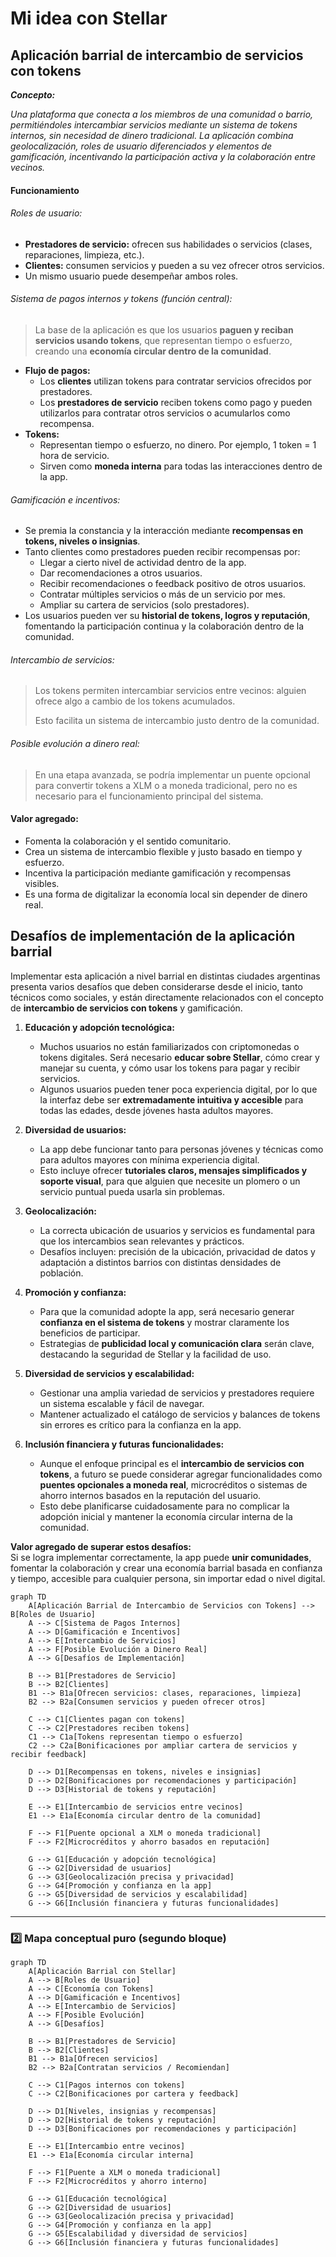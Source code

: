 # Mi idea con Stellar
## Aplicación barrial de intercambio de servicios con tokens 

***Concepto:***

*Una plataforma que conecta a los miembros de una comunidad o barrio, permitiéndoles intercambiar servicios mediante un sistema de tokens internos, sin necesidad de dinero tradicional. La aplicación combina geolocalización, roles de usuario diferenciados y elementos de gamificación, incentivando la participación activa y la colaboración entre vecinos.*

#### Funcionamiento

###### Roles de usuario:

- **Prestadores de servicio:** ofrecen sus habilidades o servicios (clases, reparaciones, limpieza, etc.).
- **Clientes:** consumen servicios y pueden a su vez ofrecer otros servicios.
- Un mismo usuario puede desempeñar ambos roles.

###### Sistema de pagos internos y tokens (función central):

> La base de la aplicación es que los usuarios **paguen y reciban servicios usando tokens**, que representan tiempo o esfuerzo, creando una **economía circular dentro de la comunidad**.

- **Flujo de pagos:**
  - Los **clientes** utilizan tokens para contratar servicios ofrecidos por prestadores.
  - Los **prestadores de servicio** reciben tokens como pago y pueden utilizarlos para contratar otros servicios o acumularlos como recompensa.
- **Tokens:**
  - Representan tiempo o esfuerzo, no dinero. Por ejemplo, 1 token = 1 hora de servicio.
  - Sirven como **moneda interna** para todas las interacciones dentro de la app.

###### Gamificación e incentivos:

- Se premia la constancia y la interacción mediante **recompensas en tokens, niveles o insignias**.
- Tanto clientes como prestadores pueden recibir recompensas por:
  - Llegar a cierto nivel de actividad dentro de la app.
  - Dar recomendaciones a otros usuarios.
  - Recibir recomendaciones o feedback positivo de otros usuarios.
  - Contratar múltiples servicios o más de un servicio por mes.
  - Ampliar su cartera de servicios (solo prestadores).
- Los usuarios pueden ver su **historial de tokens, logros y reputación**, fomentando la participación continua y la colaboración dentro de la comunidad.

###### Intercambio de servicios:

> Los tokens permiten intercambiar servicios entre vecinos: alguien ofrece algo a cambio de los tokens acumulados.
>
> Esto facilita un sistema de intercambio justo dentro de la comunidad.

###### Posible evolución a dinero real:

> En una etapa avanzada, se podría implementar un puente opcional para convertir tokens a XLM o a moneda tradicional, pero no es necesario para el funcionamiento principal del sistema.

#### Valor agregado:

- Fomenta la colaboración y el sentido comunitario.
- Crea un sistema de intercambio flexible y justo basado en tiempo y esfuerzo.
- Incentiva la participación mediante gamificación y recompensas visibles.
- Es una forma de digitalizar la economía local sin depender de dinero real.


## Desafíos de implementación de la aplicación barrial

Implementar esta aplicación a nivel barrial en distintas ciudades argentinas presenta varios desafíos que deben considerarse desde el inicio, tanto técnicos como sociales, y están directamente relacionados con el concepto de **intercambio de servicios con tokens** y gamificación.

1. **Educación y adopción tecnológica:**  
   - Muchos usuarios no están familiarizados con criptomonedas o tokens digitales. Será necesario **educar sobre Stellar**, cómo crear y manejar su cuenta, y cómo usar los tokens para pagar y recibir servicios.  
   - Algunos usuarios pueden tener poca experiencia digital, por lo que la interfaz debe ser **extremadamente intuitiva y accesible** para todas las edades, desde jóvenes hasta adultos mayores.

2. **Diversidad de usuarios:**  
   - La app debe funcionar tanto para personas jóvenes y técnicas como para adultos mayores con mínima experiencia digital.  
   - Esto incluye ofrecer **tutoriales claros, mensajes simplificados y soporte visual**, para que alguien que necesite un plomero o un servicio puntual pueda usarla sin problemas.

3. **Geolocalización:**  
   - La correcta ubicación de usuarios y servicios es fundamental para que los intercambios sean relevantes y prácticos.  
   - Desafíos incluyen: precisión de la ubicación, privacidad de datos y adaptación a distintos barrios con distintas densidades de población.

4. **Promoción y confianza:**  
   - Para que la comunidad adopte la app, será necesario generar **confianza en el sistema de tokens** y mostrar claramente los beneficios de participar.  
   - Estrategias de **publicidad local y comunicación clara** serán clave, destacando la seguridad de Stellar y la facilidad de uso.

5. **Diversidad de servicios y escalabilidad:**  
   - Gestionar una amplia variedad de servicios y prestadores requiere un sistema escalable y fácil de navegar.  
   - Mantener actualizado el catálogo de servicios y balances de tokens sin errores es crítico para la confianza en la app.

6. **Inclusión financiera y futuras funcionalidades:**  
   - Aunque el enfoque principal es el **intercambio de servicios con tokens**, a futuro se puede considerar agregar funcionalidades como **puentes opcionales a moneda real**, microcréditos o sistemas de ahorro internos basados en la reputación del usuario.  
   - Esto debe planificarse cuidadosamente para no complicar la adopción inicial y mantener la economía circular interna de la comunidad.

**Valor agregado de superar estos desafíos:**  
Si se logra implementar correctamente, la app puede **unir comunidades**, fomentar la colaboración y crear una economía barrial basada en confianza y tiempo, accesible para cualquier persona, sin importar edad o nivel digital.

```mermaid
graph TD
    A[Aplicación Barrial de Intercambio de Servicios con Tokens] --> B[Roles de Usuario]
    A --> C[Sistema de Pagos Internos]
    A --> D[Gamificación e Incentivos]
    A --> E[Intercambio de Servicios]
    A --> F[Posible Evolución a Dinero Real]
    A --> G[Desafíos de Implementación]

    B --> B1[Prestadores de Servicio]
    B --> B2[Clientes]
    B1 --> B1a[Ofrecen servicios: clases, reparaciones, limpieza]
    B2 --> B2a[Consumen servicios y pueden ofrecer otros]

    C --> C1[Clientes pagan con tokens]
    C --> C2[Prestadores reciben tokens]
    C1 --> C1a[Tokens representan tiempo o esfuerzo]
    C2 --> C2a[Bonificaciones por ampliar cartera de servicios y recibir feedback]

    D --> D1[Recompensas en tokens, niveles e insignias]
    D --> D2[Bonificaciones por recomendaciones y participación]
    D --> D3[Historial de tokens y reputación]

    E --> E1[Intercambio de servicios entre vecinos]
    E1 --> E1a[Economía circular dentro de la comunidad]

    F --> F1[Puente opcional a XLM o moneda tradicional]
    F --> F2[Microcréditos y ahorro basados en reputación]

    G --> G1[Educación y adopción tecnológica]
    G --> G2[Diversidad de usuarios]
    G --> G3[Geolocalización precisa y privacidad]
    G --> G4[Promoción y confianza en la app]
    G --> G5[Diversidad de servicios y escalabilidad]
    G --> G6[Inclusión financiera y futuras funcionalidades]
```

---
### 2️⃣ Mapa conceptual puro (segundo bloque)

```mermaid
graph TD
    A[Aplicación Barrial con Stellar] 
    A --> B[Roles de Usuario]
    A --> C[Economía con Tokens]
    A --> D[Gamificación e Incentivos]
    A --> E[Intercambio de Servicios]
    A --> F[Posible Evolución]
    A --> G[Desafíos]

    B --> B1[Prestadores de Servicio]
    B --> B2[Clientes]
    B1 --> B1a[Ofrecen servicios]
    B2 --> B2a[Contratan servicios / Recomiendan]

    C --> C1[Pagos internos con tokens]
    C --> C2[Bonificaciones por cartera y feedback]

    D --> D1[Niveles, insignias y recompensas]
    D --> D2[Historial de tokens y reputación]
    D --> D3[Bonificaciones por recomendaciones y participación]

    E --> E1[Intercambio entre vecinos]
    E1 --> E1a[Economía circular interna]

    F --> F1[Puente a XLM o moneda tradicional]
    F --> F2[Microcréditos y ahorro interno]

    G --> G1[Educación tecnológica]
    G --> G2[Diversidad de usuarios]
    G --> G3[Geolocalización precisa y privacidad]
    G --> G4[Promoción y confianza en la app]
    G --> G5[Escalabilidad y diversidad de servicios]
    G --> G6[Inclusión financiera y futuras funcionalidades]
```

